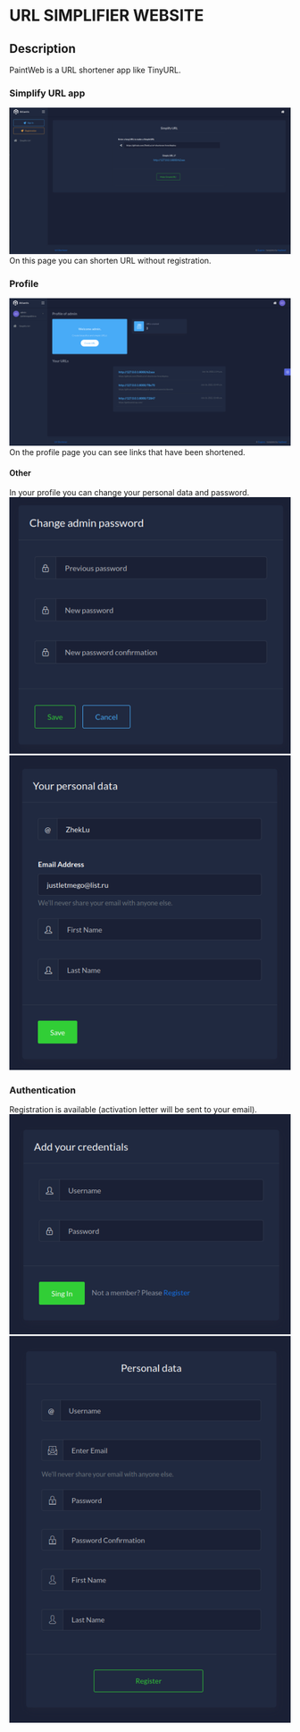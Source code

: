 # URL SIMPLIFIER WEBSITE

## Description
PaintWeb is a URL shortener app like TinyURL.
### Simplify URL app
![alt text](images/app.png)
On this page you can shorten URL without registration.
### Profile 
![alt text](images/profile.png)
On the profile page you can see links that have been shortened.
#### Other
In your profile you can change your personal data and password.
![alt text](images/change_password.png)
![alt text](images/profile_settings.png)
### Authentication
Registration is available (activation letter will be sent to your email).
![alt text](images/login.png)
![alt text](images/register.png)
